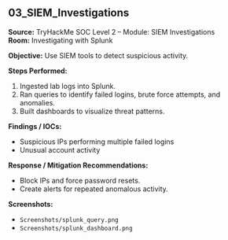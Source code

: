 ## 03_SIEM_Investigations

**Source:** TryHackMe SOC Level 2 – Module: SIEM Investigations  
**Room:** Investigating with Splunk

**Objective:** Use SIEM tools to detect suspicious activity.

**Steps Performed:**
1. Ingested lab logs into Splunk.
2. Ran queries to identify failed logins, brute force attempts, and anomalies.
3. Built dashboards to visualize threat patterns.

**Findings / IOCs:**
- Suspicious IPs performing multiple failed logins
- Unusual account activity

**Response / Mitigation Recommendations:**
- Block IPs and force password resets.
- Create alerts for repeated anomalous activity.

**Screenshots:**  
- `Screenshots/splunk_query.png`  
- `Screenshots/splunk_dashboard.png`
